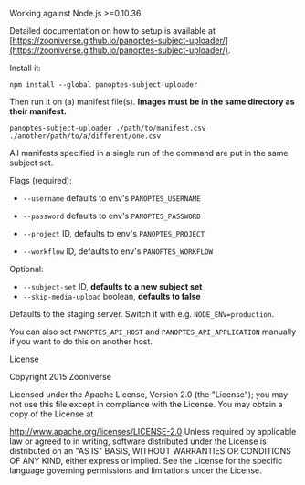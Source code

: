 Working against Node.js >=0.10.36.

Detailed documentation on how to setup is available at [https://zooniverse.github.io/panoptes-subject-uploader/](https://zooniverse.github.io/panoptes-subject-uploader/).

Install it:

```
npm install --global panoptes-subject-uploader
```

Then run it on (a) manifest file(s). **Images must be in the same directory as their manifest.**

```
panoptes-subject-uploader ./path/to/manifest.csv ./another/path/to/a/different/one.csv
```

All manifests specified in a single run of the command are put in the same subject set.

Flags (required):

- `--username` defaults to env's `PANOPTES_USERNAME`

- `--password` defaults to env's `PANOPTES_PASSWORD`

- `--project` ID, defaults to env's `PANOPTES_PROJECT`

- `--workflow` ID, defaults to env's `PANOPTES_WORKFLOW`

Optional:

- `--subject-set` ID, **defaults to a new subject set**
- `--skip-media-upload` boolean, **defaults to false**

Defaults to the staging server. Switch it with e.g. `NODE_ENV=production`.

You can also set `PANOPTES_API_HOST` and `PANOPTES_API_APPLICATION` manually if you want to do this on another host.

License

Copyright 2015 Zooniverse

Licensed under the Apache License, Version 2.0 (the "License"); you may not use this file except in compliance with the License. You may obtain a copy of the License at

http://www.apache.org/licenses/LICENSE-2.0
Unless required by applicable law or agreed to in writing, software distributed under the License is distributed on an "AS IS" BASIS, WITHOUT WARRANTIES OR CONDITIONS OF ANY KIND, either express or implied. See the License for the specific language governing permissions and limitations under the License.